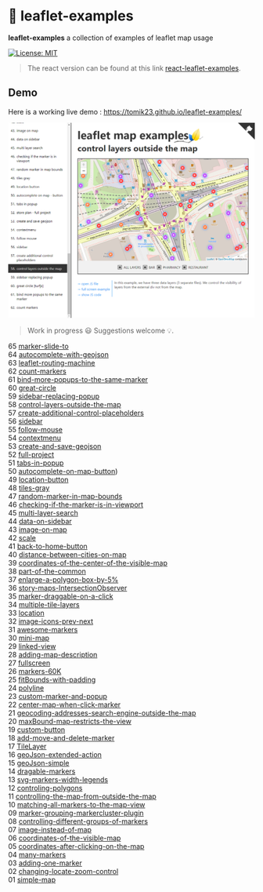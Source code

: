 # :maple_leaf: leaflet-examples

**leaflet-examples** a collection of examples of leaflet map usage

[![License: MIT](https://img.shields.io/badge/License-MIT-blue.svg)](https://opensource.org/licenses/MIT)

> The react version can be found at this link [react-leaflet-examples](https://github.com/tomik23/react-leaflet-examples).

## Demo

Here is a working live demo : https://tomik23.github.io/leaflet-examples/

<img src="docs/static/leaflet.png">

> Work in progress :smiley: Suggestions welcome :bulb:.

65 [marker-slide-to](https://tomik23.github.io/leaflet-examples/#65.marker-slide-to)  
64 [autocomplete-with-geojson](https://tomik23.github.io/leaflet-examples/#64.autocomplete-with-geojson)  
63 [leaflet-routing-machine](https://tomik23.github.io/leaflet-examples/#63.leaflet-routing-machine)  
62 [count-markers](https://tomik23.github.io/leaflet-examples/#62.count-markers)  
61 [bind-more-popups-to-the-same-marker](https://tomik23.github.io/leaflet-examples/#61.bind-more-popups-to-the-same-marker)  
60 [great-circle](https://tomik23.github.io/leaflet-examples/#60.great-circle)  
59 [sidebar-replacing-popup](https://tomik23.github.io/leaflet-examples/#59.sidebar-replacing-popup)  
58 [control-layers-outside-the-map](https://tomik23.github.io/leaflet-examples/#58.control-layers-outside-the-map)  
57 [create-additional-control-placeholders](https://tomik23.github.io/leaflet-examples/#57.create-additional-control-placeholders)  
56 [sidebar](https://tomik23.github.io/leaflet-examples/#56.sidebar)  
55 [follow-mouse](https://tomik23.github.io/leaflet-examples/#55.follow-mouse)  
54 [contextmenu](https://tomik23.github.io/leaflet-examples/#54.contextmenu)  
53 [create-and-save-geojson](https://tomik23.github.io/leaflet-examples/#53.create-and-save-geojson)  
52 [full-project](https://tomik23.github.io/leaflet-examples/#52.full-project)  
51 [tabs-in-popup](https://tomik23.github.io/leaflet-examples/#51.tabs-in-popup)  
50 [autocomplete-on-map-button](https://tomik23.github.io/leaflet-examples/#50.autocomplete-on-map-button))  
49 [location-button](https://tomik23.github.io/leaflet-examples/#49.location-button)  
48 [tiles-gray](https://tomik23.github.io/leaflet-examples/#48.tiles-gray)  
47 [random-marker-in-map-bounds](https://tomik23.github.io/leaflet-examples/#47.random-marker-in-map-bounds)  
46 [checking-if-the-marker-is-in-viewport](https://tomik23.github.io/leaflet-examples/#46.checking-if-the-marker-is-in-viewport)  
45 [multi-layer-search](https://tomik23.github.io/leaflet-examples/#45.multi-layer-search)  
44 [data-on-sidebar](https://tomik23.github.io/leaflet-examples/#44.data-on-sidebar)  
43 [image-on-map](https://tomik23.github.io/leaflet-examples/#43.image-on-map)  
42 [scale](https://tomik23.github.io/leaflet-examples/#42.scale)  
41 [back-to-home-button](https://tomik23.github.io/leaflet-examples/#41.back-to-home-button)  
40 [distance-between-cities-on-map](https://tomik23.github.io/leaflet-examples/#40.distance-between-cities-on-map)  
39 [coordinates-of-the-center-of-the-visible-map](https://tomik23.github.io/leaflet-examples/#39.coordinates-of-the-center-of-the-visible-map)  
38 [part-of-the-common](https://tomik23.github.io/leaflet-examples/#38.part-of-the-common)  
37 [enlarge-a-polygon-box-by-5%](https://tomik23.github.io/leaflet-examples/#37.enlarge-a-polygon-box-by-5-percent)  
36 [story-maps-IntersectionObserver](https://tomik23.github.io/leaflet-examples/#36.story-maps-IntersectionObserver)  
35 [marker-draggable-on-a-click](https://tomik23.github.io/leaflet-examples/#35.marker-draggable-on-a-click)  
34 [multiple-tile-layers](https://tomik23.github.io/leaflet-examples/#34.multiple-tile-layers)  
33 [location](https://tomik23.github.io/leaflet-examples/#33.location)  
32 [image-icons-prev-next](https://tomik23.github.io/leaflet-examples/#32.image-icons-prev-next)  
31 [awesome-markers](https://tomik23.github.io/leaflet-examples/#31.Leaflet.awesome-markers)  
30 [mini-map](https://tomik23.github.io/leaflet-examples/#30.mini-map)  
29 [linked-view](https://tomik23.github.io/leaflet-examples/#29.linked-view)  
28 [adding-map-description](https://tomik23.github.io/leaflet-examples/#28.adding-map-description)  
27 [fullscreen](https://tomik23.github.io/leaflet-examples/#27.fullscreen)  
26 [markers-60K](https://tomik23.github.io/leaflet-examples/#26.markers-60K)  
25 [fitBounds-with-padding](https://tomik23.github.io/leaflet-examples/#25.fitBounds-with-padding)  
24 [polyline](https://tomik23.github.io/leaflet-examples/#24.polyline)  
23 [custom-marker-and-popup](https://tomik23.github.io/leaflet-examples/#23.custom-marker-and-popup)  
22 [center-map-when-click-marker](https://tomik23.github.io/leaflet-examples/#22.center-map-when-click-marker)  
21 [geocoding-addresses-search-engine-outside-the-map](https://tomik23.github.io/leaflet-examples/#21.geocoding-addresses-search-engine-outside-the-map)  
20 [maxBound-map-restricts-the-view](https://tomik23.github.io/leaflet-examples/#20.maxBound-map-restricts-the-view)  
19 [custom-button](https://tomik23.github.io/leaflet-examples/#19.custom-button)  
18 [add-move-and-delete-marker](https://tomik23.github.io/leaflet-examples/#18.add-move-and-delete-marker)  
17 [TileLayer](https://tomik23.github.io/leaflet-examples/#17.tileLayer)  
16 [geoJson-extended-action](https://tomik23.github.io/leaflet-examples/#16.geoJson-extended-action)  
15 [geoJson-simple](https://tomik23.github.io/leaflet-examples/#15.geoJson-simple)  
14 [dragable-markers](https://tomik23.github.io/leaflet-examples/#14.dragable-markers)  
13 [svg-markers-width-legends](https://tomik23.github.io/leaflet-examples/#13.svg-markers-width-legends)  
12 [controling-polygons](https://tomik23.github.io/leaflet-examples/#12.controling-polygons)  
11 [controlling-the-map-from-outside-the-map](https://tomik23.github.io/leaflet-examples/#11.controlling-the-map-from-outside-the-map)  
10 [matching-all-markers-to-the-map-view](https://tomik23.github.io/leaflet-examples/#10.matching-all-markers-to-the-map-view)  
09 [marker-grouping-markercluster-plugin](https://tomik23.github.io/leaflet-examples/#09.marker-grouping-markercluster-plugin)  
08 [controlling-different-groups-of-markers](https://tomik23.github.io/leaflet-examples/#08.controlling-different-groups-of-markers)  
07 [image-instead-of-map](https://tomik23.github.io/leaflet-examples/#07.image-instead-of-map)  
06 [coordinates-of-the-visible-map](https://tomik23.github.io/leaflet-examples/#06.coordinates-of-the-visible-map)  
05 [coordinates-after-clicking-on-the-map](https://tomik23.github.io/leaflet-examples/#05.coordinates-after-clicking-on-the-map)  
04 [many-markers](https://tomik23.github.io/leaflet-examples/#04.many-markers)  
03 [adding-one-marker](https://tomik23.github.io/leaflet-examples/#03.adding-one-marker)  
02 [changing-locate-zoom-control](https://tomik23.github.io/leaflet-examples/#02.changing-locate-zoom-control)  
01 [simple-map](https://tomik23.github.io/leaflet-examples/#01.simple-map)
